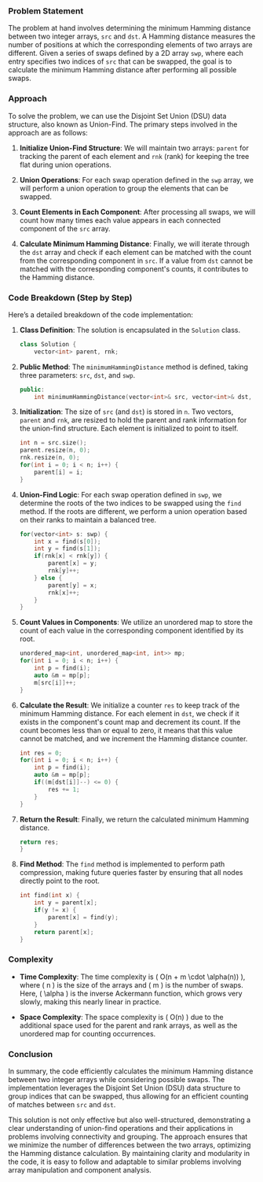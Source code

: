 ### Problem Statement

The problem at hand involves determining the minimum Hamming distance between two integer arrays, `src` and `dst`. A Hamming distance measures the number of positions at which the corresponding elements of two arrays are different. Given a series of swaps defined by a 2D array `swp`, where each entry specifies two indices of `src` that can be swapped, the goal is to calculate the minimum Hamming distance after performing all possible swaps.

### Approach

To solve the problem, we can use the Disjoint Set Union (DSU) data structure, also known as Union-Find. The primary steps involved in the approach are as follows:

1. **Initialize Union-Find Structure**: We will maintain two arrays: `parent` for tracking the parent of each element and `rnk` (rank) for keeping the tree flat during union operations.

2. **Union Operations**: For each swap operation defined in the `swp` array, we will perform a union operation to group the elements that can be swapped.

3. **Count Elements in Each Component**: After processing all swaps, we will count how many times each value appears in each connected component of the `src` array.

4. **Calculate Minimum Hamming Distance**: Finally, we will iterate through the `dst` array and check if each element can be matched with the count from the corresponding component in `src`. If a value from `dst` cannot be matched with the corresponding component's counts, it contributes to the Hamming distance.

### Code Breakdown (Step by Step)

Here’s a detailed breakdown of the code implementation:

1. **Class Definition**: The solution is encapsulated in the `Solution` class.

   ```cpp
   class Solution {
       vector<int> parent, rnk;
   ```

2. **Public Method**: The `minimumHammingDistance` method is defined, taking three parameters: `src`, `dst`, and `swp`.

   ```cpp
   public:
       int minimumHammingDistance(vector<int>& src, vector<int>& dst, vector<vector<int>>& swp) {
   ```

3. **Initialization**: The size of `src` (and `dst`) is stored in `n`. Two vectors, `parent` and `rnk`, are resized to hold the parent and rank information for the union-find structure. Each element is initialized to point to itself.

   ```cpp
   int n = src.size();
   parent.resize(n, 0);
   rnk.resize(n, 0);
   for(int i = 0; i < n; i++) {
       parent[i] = i;
   }
   ```

4. **Union-Find Logic**: For each swap operation defined in `swp`, we determine the roots of the two indices to be swapped using the `find` method. If the roots are different, we perform a union operation based on their ranks to maintain a balanced tree.

   ```cpp
   for(vector<int> s: swp) {
       int x = find(s[0]);
       int y = find(s[1]);
       if(rnk[x] < rnk[y]) {
           parent[x] = y;
           rnk[y]++;
       } else {
           parent[y] = x;
           rnk[x]++;                
       }
   }
   ```

5. **Count Values in Components**: We utilize an unordered map to store the count of each value in the corresponding component identified by its root.

   ```cpp
   unordered_map<int, unordered_map<int, int>> mp;
   for(int i = 0; i < n; i++) {
       int p = find(i);
       auto &m = mp[p];
       m[src[i]]++;
   }
   ```

6. **Calculate the Result**: We initialize a counter `res` to keep track of the minimum Hamming distance. For each element in `dst`, we check if it exists in the component's count map and decrement its count. If the count becomes less than or equal to zero, it means that this value cannot be matched, and we increment the Hamming distance counter.

   ```cpp
   int res = 0;
   for(int i = 0; i < n; i++) {
       int p = find(i);
       auto &m = mp[p];
       if((m[dst[i]]--) <= 0) {
           res += 1;
       }
   }
   ```

7. **Return the Result**: Finally, we return the calculated minimum Hamming distance.

   ```cpp
   return res;
   }
   ```

8. **Find Method**: The `find` method is implemented to perform path compression, making future queries faster by ensuring that all nodes directly point to the root.

   ```cpp
   int find(int x) {
       int y = parent[x];
       if(y != x) {
           parent[x] = find(y);
       }
       return parent[x];
   }
   ```

### Complexity

- **Time Complexity**: The time complexity is \( O(n + m \cdot \alpha(n)) \), where \( n \) is the size of the arrays and \( m \) is the number of swaps. Here, \( \alpha \) is the inverse Ackermann function, which grows very slowly, making this nearly linear in practice.

- **Space Complexity**: The space complexity is \( O(n) \) due to the additional space used for the parent and rank arrays, as well as the unordered map for counting occurrences.

### Conclusion

In summary, the code efficiently calculates the minimum Hamming distance between two integer arrays while considering possible swaps. The implementation leverages the Disjoint Set Union (DSU) data structure to group indices that can be swapped, thus allowing for an efficient counting of matches between `src` and `dst`.

This solution is not only effective but also well-structured, demonstrating a clear understanding of union-find operations and their applications in problems involving connectivity and grouping. The approach ensures that we minimize the number of differences between the two arrays, optimizing the Hamming distance calculation. By maintaining clarity and modularity in the code, it is easy to follow and adaptable to similar problems involving array manipulation and component analysis.